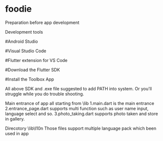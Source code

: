 # foodie
Preparation before app development

Development tools

#Android Studio

#Visual Studio Code 

#Flutter extension for VS Code

#Download the Flutter SDK

#Install the Toolbox App


All above SDK and .exe file suggested to add PATH into system.
Or you'll struggle while you do trouble shooting.

Main entrance of app all starting from \lib
1.main.dart is the main entrance
2.entrance_page.dart supports multi function such as user name input, language select and so.
3.photo_taking.dart supports photo taken and store in gallery.

Direcotory \lib\l10n
Those files support multiple language pack which been used in app


